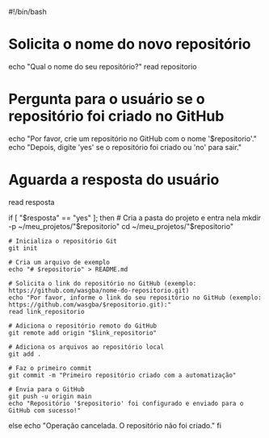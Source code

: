 #!/bin/bash

# Solicita o nome do novo repositório
echo "Qual o nome do seu repositório?"
read repositorio

# Pergunta para o usuário se o repositório foi criado no GitHub
echo "Por favor, crie um repositório no GitHub com o nome '$repositorio'."
echo "Depois, digite 'yes' se o repositório foi criado ou 'no' para sair."

# Aguarda a resposta do usuário
read resposta

if [ "$resposta" == "yes" ]; then
    # Cria a pasta do projeto e entra nela
    mkdir -p ~/meu_projetos/"$repositorio"
    cd ~/meu_projetos/"$repositorio"
    
    # Inicializa o repositório Git
    git init
    
    # Cria um arquivo de exemplo
    echo "# $repositorio" > README.md

    # Solicita o link do repositório no GitHub (exemplo: https://github.com/wasgba/nome-do-repositorio.git)
    echo "Por favor, informe o link do seu repositório no GitHub (exemplo: https://github.com/wasgba/$repositorio.git):"
    read link_repositorio
    
    # Adiciona o repositório remoto do GitHub
    git remote add origin "$link_repositorio"
    
    # Adiciona os arquivos ao repositório local
    git add .
    
    # Faz o primeiro commit
    git commit -m "Primeiro repositório criado com a automatização"
    
    # Envia para o GitHub
    git push -u origin main
    echo "Repositório '$repositorio' foi configurado e enviado para o GitHub com sucesso!"
else
    echo "Operação cancelada. O repositório não foi criado."
fi
  

<!-- manual de uso do script
O script pede o nome do repositório.
O script pergunta se o repositório foi criado no GitHub.
Se o repositório foi criado, o script:
Cria a pasta do projeto.
Inicializa o repositório Git.
Cria o arquivo README.md.
Solicita o link do repositório GitHub.
Adiciona o repositório remoto com o link fornecido.
Faz o primeiro commit e envia os arquivos para o GitHub.
Se o repositório não foi criado, o script cancela a operação.
-->